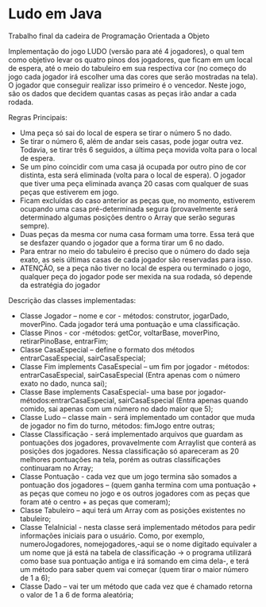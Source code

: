 # Ludo em Java
Trabalho final da cadeira de Programação Orientada a Objeto

Implementação do jogo LUDO (versão para até 4 jogadores), o qual tem como objetivo levar os quatro pinos dos jogadores, que ficam em um local de espera, até o meio do tabuleiro em sua respectiva cor (no começo do jogo cada jogador irá escolher uma das cores que serão mostradas na tela). O jogador que conseguir realizar isso primeiro é o vencedor. Neste jogo, são os dados que decidem quantas casas as peças irão andar a cada rodada.

Regras Principais:
- Uma peça só sai do local de espera se tirar o número 5 no dado.
- Se tirar o número 6, além de andar seis casas, pode jogar outra vez. Todavia, se tirar três 6 seguidos, a última peça movida volta para o local de espera.
- Se um pino coincidir com uma casa já ocupada por outro pino de cor distinta, esta será eliminada (volta para o local de espera). O jogador que tiver uma peça eliminada avança 20 casas com qualquer de suas peças que estiverem em jogo.
- Ficam excluídas do caso anterior as peças que, no momento, estiverem ocupando uma casa pré-determinada segura (provavelmente será determinado algumas posições dentro o Array que serão seguras sempre).
- Duas peças da mesma cor numa casa formam uma torre. Essa terá que se desfazer quando o jogador que a forma tirar um 6 no dado.
- Para entrar no meio do tabuleiro é preciso que o número do dado seja exato, as seis últimas casas de cada jogador são reservadas para isso.
- ATENÇÃO, se a peça não tiver no local de espera ou terminado o jogo, qualquer peça do jogador pode ser mexida na sua rodada, só depende da estratégia do jogador

Descrição das classes implementadas:
- Classe Jogador – nome e cor - métodos: construtor, jogarDado, moverPino. Cada jogador terá uma pontuação e uma classificação.
- Classe Pinos - cor -métodos: getCor, voltarBase, moverPino, retirarPinoBase, entrarFim;
- Classe CasaEspecial – define o formato dos métodos entrarCasaEspecial, sairCasaEspecial;
- Classe Fim implements CasaEspecial – um fim por jogador - métodos: entrarCasaEspecial, sairCasaEspecial (Entra apenas com o número exato no dado, nunca sai);
- Classe Base implements CasaEspecial- uma base por jogador-métodos:entrarCasaEspecial, sairCasaEspecial (Entra apenas quando comido, sai apenas com um número no dado maior que 5);
- Classe Ludo – classe main - será implementado um contador que muda de jogador no fim do turno, métodos: fimJogo entre outras;
- Classe Classificação - será implementado arquivos que guardam as pontuações dos jogadores, provavelmente com Arraylist que conterá as posições dos jogadores. Nessa classificação só apareceram as 20 melhores pontuações na tela, porém as outras classificações continuaram no Array;
- Classe Pontuação - cada vez que um jogo termina são somados a pontuação dos jogadores – (quem ganha termina com uma pontuação + as peças que comeu no jogo e os outros jogadores com as peças que foram até o centro + as peças que comeram);
- Classe Tabuleiro – aqui terá um Array com as posições existentes no tabuleiro;
- Classe TelaInicial - nesta classe será implementado métodos para pedir informações iniciais para o usuário. Como, por exemplo, numeroJogadores, nomejogadores,-aqui se o nome digitado equivaler a um nome que já está na tabela de classificação -> o programa utilizará como base sua pontuação antiga e irá somando em cima dela-, e terá um método para saber quem vai começar (quem tirar o maior número de 1 a 6);
- Classe Dado – vai ter um método que cada vez que é chamado retorna o valor de 1 a 6 de forma aleatória;
